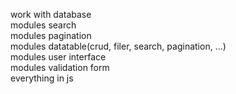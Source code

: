 work with database  
modules search  
modules pagination  
modules datatable(crud, filer, search, pagination, ...)  
modules user interface  
modules validation form  
everything in js
